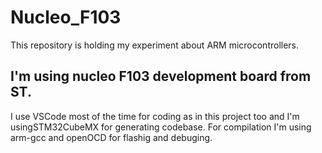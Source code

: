 # Nucleo_F103
This repository is holding my experiment about ARM microcontrollers.

## I'm using nucleo F103 development board from ST.
I use VSCode most of the time for coding as in this project too and 
I'm usingSTM32CubeMX for generating codebase.
For compilation I'm using arm-gcc and openOCD for flashig and debuging.
